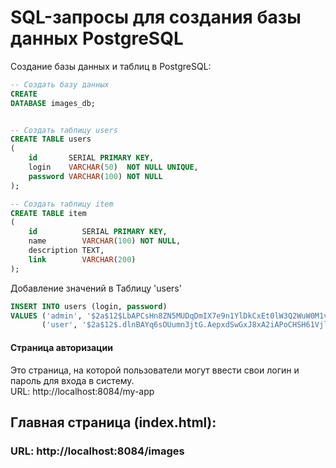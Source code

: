 # SQL-запросы для создания базы данных PostgreSQL

Создание базы данных и таблиц в PostgreSQL:

```sql
-- Создать базу данных
CREATE
DATABASE images_db;


-- Создать таблицу users
CREATE TABLE users
(
    id       SERIAL PRIMARY KEY,
    login    VARCHAR(50)  NOT NULL UNIQUE,
    password VARCHAR(100) NOT NULL    
);

-- Создать таблицу item
CREATE TABLE item
(
    id          SERIAL PRIMARY KEY,
    name        VARCHAR(100) NOT NULL,
    description TEXT,
    link        VARCHAR(200)
);

```

Добавление значений в Таблицу 'users'

```sql
INSERT INTO users (login, password)
VALUES ('admin', '$2a$12$LbAPCsHn8ZN5MUDqDmIX7e9n1YlDkCxEt0lW3Q2WuW0M1vteo8jvG'), -- пароль зашифрован
       ('user', '$2a$12$.dlnBAYq6sOUumn3jtG.AepxdSwGxJ8xA2iAPoCHSH61Vjl.JbIfq') -- пароль зашифрован


```

#### Страница авторизации

Это страница, на которой пользователи могут ввести свои логин и пароль для входа в систему.<br>
URL: http://localhost:8084/my-app

## Главная страница (index.html):

### URL: http://localhost:8084/images

<br><br>